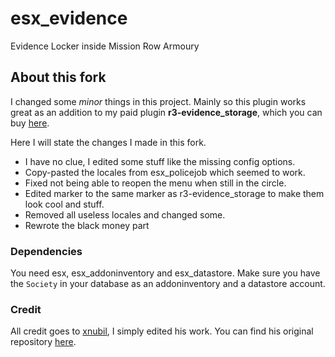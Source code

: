 # esx_evidence
Evidence Locker inside Mission Row Armoury

## About this fork
I changed some *minor* things in this project.
Mainly so this plugin works great as an addition to my paid plugin **r3-evidence_storage**, which you can buy [here](https://discord.gg/bEWmBbg).

Here I will state the changes I made in this fork.
- I have no clue, I edited some stuff like the missing config options.
- Copy-pasted the locales from esx_policejob which seemed to work.
- Fixed not being able to reopen the menu when still in the circle.
- Edited marker to the same marker as r3-evidence_storage to make them look cool and stuff.
- Removed all useless locales and changed some.
- Rewrote the black money part

### Dependencies
You need esx, esx_addoninventory and esx_datastore.
Make sure you have the `Society` in your database as an addoninventory and a datastore account.

### Credit
All credit goes to [xnubil](https://github.com/xnubil), I simply edited his work. You can find his original repository [here](https://github.com/xnubil/esx_evidence).